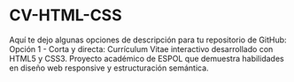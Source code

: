 # CV-HTML-CSS
Aquí te dejo algunas opciones de descripción para tu repositorio de GitHub: Opción 1 - Corta y directa: Currículum Vitae interactivo desarrollado con HTML5 y CSS3. Proyecto académico de ESPOL que demuestra habilidades en diseño web responsive y estructuración semántica.
